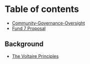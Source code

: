 # Table of contents

* [Community-Governance-Oversight](README.md)
* [Fund 7 Proposal](proposal.md)

## Background

* [The Voltaire Principles](background/the-voltaire-principles.md)
